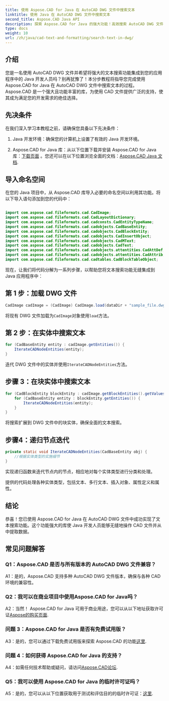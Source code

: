 ```yaml
---
title: 使用 Aspose.CAD for Java 在 AutoCAD DWG 文件中搜索文本
linktitle: 使用 Java 在 AutoCAD DWG 文件中搜索文本
second_title: Aspose.CAD Java API
description: 探索 Aspose.CAD for Java 的强大功能！高效搜索 AutoCAD DWG 文件中的文本。下载该库并增强您的 CAD 应用程序。
type: docs
weight: 10
url: /zh/java/cad-text-and-formatting/search-text-in-dwg/
---
```

## 介绍

您是一名使用 AutoCAD DWG 文件并希望将强大的文本搜索功能集成到您的应用程序中的 Java 开发人员吗？别再犹豫了！本分步教程将指导您完成使用 Aspose.CAD for Java 在 AutoCAD DWG 文件中搜索文本的过程。 Aspose.CAD 是一个强大且功能丰富的库，为使用 CAD 文件提供广泛的支持，使其成为满足您的开发需求的绝佳选择。

## 先决条件

在我们深入学习本教程之前，请确保您具备以下先决条件：

1. Java 开发环境：确保您的计算机上设置了有效的 Java 开发环境。

2.  Aspose.CAD for Java 库：从以下位置下载并安装 Aspose.CAD for Java 库：[下载页面](https://releases.aspose.com/cad/java/) 。您还可以在以下位置浏览全面的文档：[Aspose.CAD Java 文档](https://reference.aspose.com/cad/java/).

## 导入命名空间

在您的 Java 项目中，从 Aspose.CAD 库导入必要的命名空间以利用其功能。将以下导入语句添加到您的代码中：

```java

import com.aspose.cad.fileformats.cad.CadImage;
import com.aspose.cad.fileformats.cad.CadLayoutDictionary;
import com.aspose.cad.fileformats.cad.cadconsts.CadEntityTypeName;
import com.aspose.cad.fileformats.cad.cadobjects.CadBaseEntity;
import com.aspose.cad.fileformats.cad.cadobjects.CadBlockEntity;
import com.aspose.cad.fileformats.cad.cadobjects.CadInsertObject;
import com.aspose.cad.fileformats.cad.cadobjects.CadMText;
import com.aspose.cad.fileformats.cad.cadobjects.CadText;
import com.aspose.cad.fileformats.cad.cadobjects.attentities.CadAttDef;
import com.aspose.cad.fileformats.cad.cadobjects.attentities.CadAttrib;
import com.aspose.cad.fileformats.cad.cadtables.CadBlockTableObject;
```

现在，让我们将代码分解为一系列步骤，以帮助您将文本搜索功能无缝集成到 Java 应用程序中：

## 第 1 步：加载 DWG 文件

```java
CadImage cadImage = (CadImage) CadImage.load(dataDir + "sample_file.dwg");
```

将现有 DWG 文件加载为`CadImage`对象使用`load`方法。

## 第 2 步：在实体中搜索文本

```java
for (CadBaseEntity entity : cadImage.getEntities()) {
    IterateCADNodeEntities(entity);
}
```

迭代 DWG 文件中的实体并使用`IterateCADNodeEntities`方法。

## 步骤 3：在块实体中搜索文本

```java
for (CadBlockEntity blockEntity : cadImage.getBlockEntities().getValues()) {
    for (CadBaseEntity entity : blockEntity.getEntities()) {
        IterateCADNodeEntities(entity);
    }
}
```

将搜索扩展到 DWG 文件中的块实体，确保全面的文本搜索。

## 步骤4：递归节点迭代

```java
private static void IterateCADNodeEntities(CadBaseEntity obj) {
    //根据实体类型的实施细节
}
```

实现递归函数来迭代节点内的节点，相应地对每个实体类型进行分类和处理。

提供的代码处理各种实体类型，包括文本、多行文本、插入对象、属性定义和属性。

## 结论

恭喜！您已使用 Aspose.CAD for Java 在 AutoCAD DWG 文件中成功实现了文本搜索功能。这个功能强大的库使 Java 开发人员能够无缝地操作 CAD 文件并从中提取数据。

## 常见问题解答

### Q1：Aspose.CAD 是否与所有版本的 AutoCAD DWG 文件兼容？

A1：是的，Aspose.CAD 支持多种 AutoCAD DWG 文件版本，确保与各种 CAD 环境的兼容性。

### Q2：我可以在商业项目中使用Aspose.CAD for Java吗？

 A2：当然！ Aspose.CAD for Java 可用于商业用途，您可以从以下地址获取许可证[Aspose的购买页面](https://purchase.aspose.com/buy).

### 问题 3：Aspose.CAD for Java 是否有免费试用版？

A3：是的，您可以通过下载免费试用版来探索 Aspose.CAD 的功能[这里](https://releases.aspose.com/).

### 问题 4：如何获得 Aspose.CAD for Java 的支持？

A4：如需任何技术帮助或疑问，请访问[Aspose.CAD论坛](https://forum.aspose.com/c/cad/19).

### Q5：我可以使用 Aspose.CAD for Java 的临时许可证吗？

 A5：是的，您可以从以下位置获取用于测试和评估目的的临时许可证：[这里](https://purchase.aspose.com/temporary-license/).